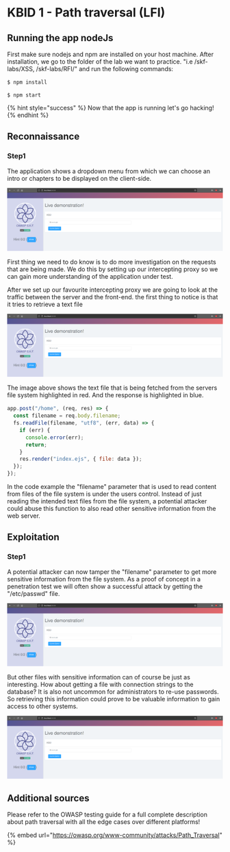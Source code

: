 # KBID 1 - Path traversal \(LFI\)

## Running the app nodeJs

First make sure nodejs and npm are installed on your host machine.
After installation, we go to the folder of the lab we want to practice.
"i.e /skf-labs/XSS, /skf-labs/RFI/" and run the following commands:

```
$ npm install
```

```
$ npm start
```

{% hint style="success" %}
Now that the app is running let's go hacking!
{% endhint %}

## Reconnaissance

### Step1

The application shows a dropdown menu from which we can choose an intro or chapters to be displayed on the client-side.

![](../../.gitbook/assets/nodejs/XSS/1.png)

First thing we need to do know is to do more investigation on the requests that are being made. We do this by setting up our intercepting proxy so we can gain more understanding of the application under test.

After we set up our favourite intercepting proxy we are going to look at the traffic between the server and the front-end. the first thing to notice is that it tries to retrieve a text file

![](../../.gitbook/assets/nodejs/XSS/1.png)

The image above shows the text file that is being fetched from the servers file system highlighted in red. And the response is highlighted in blue.

```javascript
app.post("/home", (req, res) => {
  const filename = req.body.filename;
  fs.readFile(filename, "utf8", (err, data) => {
    if (err) {
      console.error(err);
      return;
    }
    res.render("index.ejs", { file: data });
  });
});
```

In the code example the "filename" parameter that is used to read content from files of the file system is under the users control. Instead of just reading the intended text files from the file system, a potential attacker could abuse this function to also read other sensitive information from the web server.

## Exploitation

### Step1

A potential attacker can now tamper the "filename" parameter to get more sensitive information from the file system. As a proof of concept in a penetration test we will often show a successful attack by getting the "/etc/passwd" file.

![](../../.gitbook/assets/nodejs/XSS/1.png)

But other files with sensitive information can of course be just as interesting. How about getting a file with connection strings to the database? It is also not uncommon for administrators to re-use passwords. So retrieving this information could prove to be valuable information to gain access to other systems.

![](../../.gitbook/assets/nodejs/XSS/1.png)

## Additional sources

Please refer to the OWASP testing guide for a full complete description about path traversal with all the edge cases over different platforms!

{% embed url="https://owasp.org/www-community/attacks/Path_Traversal" %}
